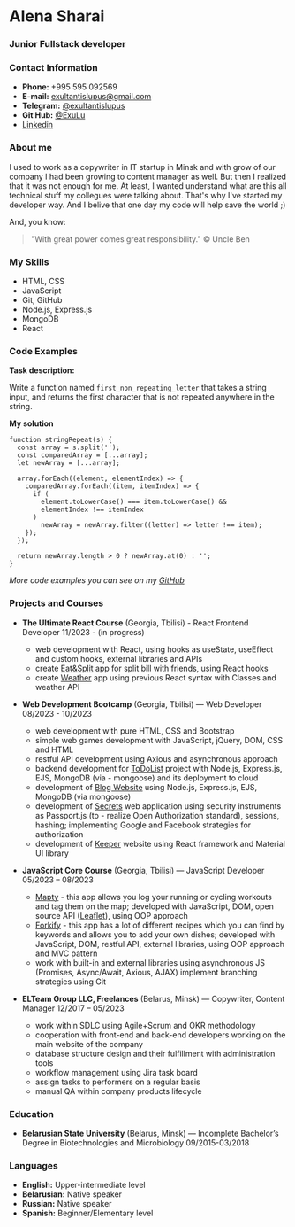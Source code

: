 # Alena Sharai

### Junior Fullstack developer

### Contact Information

- **Phone:** +995 595 092569
- **E-mail:** exultantislupus@gmail.com
- **Telegram:** [@exultantislupus](https://t.me/exultantislupus)
- **Git Hub:** [@ExuLu](https://github.com/ExuLu)
- [Linkedin](https://www.linkedin.com/in/alena-sharai/)

### About me

I used to work as a copywriter in IT startup in Minsk and with grow of our company I had been growing to content manager as well. But then I realized that it was not enough for me. At least, I wanted understand what are this all technical stuff my collegues were talking about. That's why I've started my developer way. And I belive that one day my code will help save the world ;)

And, you know:

> "With great power comes great responsibility." © Uncle Ben

### My Skills

- HTML, CSS
- JavaScript
- Git, GitHub
- Node.js, Express.js
- MongoDB
- React

### Code Examples

**Task description:**

Write a function named `first_non_repeating_letter` that takes a string input, and returns the first character that is not repeated anywhere in the string.

**My solution**

```
function stringRepeat(s) {
  const array = s.split('');
  const comparedArray = [...array];
  let newArray = [...array];

  array.forEach((element, elementIndex) => {
    comparedArray.forEach((item, itemIndex) => {
      if (
        element.toLowerCase() === item.toLowerCase() &&
        elementIndex !== itemIndex
      )
        newArray = newArray.filter((letter) => letter !== item);
    });
  });

  return newArray.length > 0 ? newArray.at(0) : '';
}
```

_More code examples you can see on my [GitHub](https://github.com/ExuLu)_

### Projects and Courses

- **The Ultimate React Course** (Georgia, Tbilisi) - React Frontend Developer 11/2023 - (in progress)

  - web development with React, using hooks as useState, useEffect and custom hooks, external libraries and APIs
  - create [Eat&Split](https://delightful-faloodeh-a5eecd.netlify.app/) app for split bill with friends, using React hooks
  - create [Weather](https://lucky-maamoul-9c3017.netlify.app/) app using previous React syntax with Classes and weather API

- **Web Development Bootcamp** (Georgia, Tbilisi) — Web Developer
  08/2023 - 10/2023

  - web development with pure HTML, CSS and Bootstrap
  - simple web games development with JavaScript, jQuery, DOM, CSS and HTML
  - restful API development using Axious and asynchronous approach
  - backend development for [ToDoList](https://todolist-gsxq.onrender.com) project with Node.js, Express.js, EJS, MongoDB (via - mongoose) and its deployment to cloud
  - development of [Blog Website](https://demoblog-i8ht.onrender.com/) using Node.js, Express.js, EJS, MongoDB (via mongoose)
  - development of [Secrets](https://secrets-ivlb.onrender.com/) web application using security instruments as Passport.js (to - realize Open Authorization standard), sessions, hashing; implementing Google and Facebook strategies for authorization
  - development of [Keeper](https://exulu-keeper-demo.netlify.app/) website using React framework and Material UI library

- **JavaScript Core Course** (Georgia, Tbilisi) — JavaScript Developer
  05/2023 – 08/2023
  - [Mapty](https://inquisitive-babka-58ac42.netlify.app/) - this app allows you log your running or cycling workouts and tag them on the map; developed with JavaScript, DOM, open source API ([Leaflet](https://leafletjs.com/reference.html)), using OOP approach
  - [Forkify](https://forkify-exulu.netlify.app/) - this app has a lot of different recipes which you can find by keywords and allows you to add your own dishes; developed with JavaScript, DOM, restful API, external libraries, using OOP approach and MVC pattern
  - work with built-in and external libraries using asynchronous JS (Promises, Async/Await, Axious, AJAX)
    implement branching strategies using Git
- **ELTeam Group LLC, Freelances** (Belarus, Minsk) — Copywriter, Content Manager
  12/2017 – 05/2023
  - work within SDLC using Agile+Scrum and OKR methodology
  - cooperation with front-end and back-end developers working on the main website of the company
  - database structure design and their fulfillment with administration tools
  - workflow management using Jira task board
  - assign tasks to performers on a regular basis
  - manual QA within company products lifecycle

### Education

- **Belarusian State University** (Belarus, Minsk) — Incomplete Bachelor’s Degree in Biotechnologies and Microbiology
  09/2015-03/2018

### Languages

- **English:** Upper-intermediate level
- **Belarusian:** Native speaker
- **Russian:** Native speaker
- **Spanish:** Beginner/Elementary level

